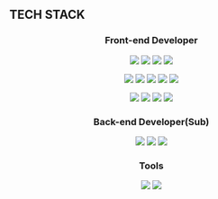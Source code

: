 ## TECH STACK
<div align=center>
  
### Front-end Developer
<p>
  <img src="https://img.shields.io/badge/HTML-E34F26?style=flat-square&logo=Html5&logoColor=white">
  <img src="https://img.shields.io/badge/CSS-1572B6?style=flat-square&logo=Css3&logoColor=white">
  <img src="https://img.shields.io/badge/JavaScript-F7DF1E?style=flat-square&logo=JavaScript&logoColor=black">
  <img src="https://img.shields.io/badge/TypeScript-3178C6?style=flat-square&logo=TypeScript&logoColor=white">
</p>
<p>
  <img src="https://img.shields.io/badge/React-61DAFB?style=flat-square&logo=React&logoColor=black">
  <img src="https://img.shields.io/badge/Next-000000?style=flat-square&logo=Next.js&logoColor=white">
  <img src="https://img.shields.io/badge/Redux-764ABC?style=flat-square&logo=Redux&logoColor=white">
  <img src="https://img.shields.io/badge/ReduxSaga-999999?style=flat-square&logo=Redux-Saga&logoColor=white">
  <img src="https://img.shields.io/badge/React Query-FF4154?style=flat-square&logo=React Query&logoColor=white">
</p>
<p>
  <img src="https://img.shields.io/badge/Npm-CB3837?style=flat-square&logo=Npm&logoColor=white">
  <img src="https://img.shields.io/badge/Webpack-8DD6F9?style=flat-square&logo=Webpack&logoColor=black">
  <img src="https://img.shields.io/badge/Firebase-FFCA28?style=flat-square&logo=Firebase&logoColor=black">
  <img src="https://img.shields.io/badge/Cloudflare-F38020?style=flat-square&logo=Cloudflare&logoColor=white">  
</p>

### Back-end Developer(Sub)
<p>
  <img src="https://img.shields.io/badge/Spring-6DB33F?style=flat-square&logo=Spring&logoColor=white">  
  <img src="https://img.shields.io/badge/MySQL-4479A1?style=flat-square&logo=MySQL&logoColor=white"> 
  <img src="https://img.shields.io/badge/Oracle-F80000?style=flat-square&logo=ORACLE&logoColor=white"> 
  
</p>

### Tools
<p>
  <img src="https://img.shields.io/badge/Jira-0052CC?style=flat-square&logo=Jira&logoColor=white">  
  <img src="https://img.shields.io/badge/Slack-4A154B?style=flat-square&logo=Slack&logoColor=white"> 
</p>
</div>
<!-- 
html, css, js, ts
react, nextjs
redux, redux-saga, recoil, react-query

firebase, cloudflare

java, jquery
spring, spring-boot
oracle, mysql
 -->
